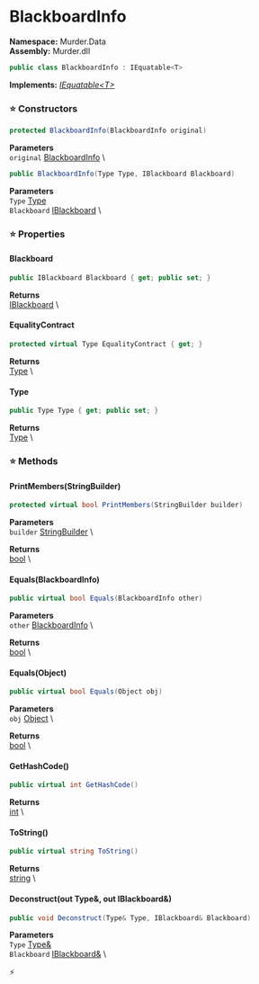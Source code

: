 # BlackboardInfo

**Namespace:** Murder.Data \
**Assembly:** Murder.dll

```csharp
public class BlackboardInfo : IEquatable<T>
```

**Implements:** _[IEquatable\<T\>](https://learn.microsoft.com/en-us/dotnet/api/System.IEquatable-1?view=net-7.0)_

### ⭐ Constructors
```csharp
protected BlackboardInfo(BlackboardInfo original)
```

**Parameters** \
`original` [BlackboardInfo](../../Murder/Data/BlackboardInfo.html) \

```csharp
public BlackboardInfo(Type Type, IBlackboard Blackboard)
```

**Parameters** \
`Type` [Type](https://learn.microsoft.com/en-us/dotnet/api/System.Type?view=net-7.0) \
`Blackboard` [IBlackboard](../../Murder/Core/Dialogs/IBlackboard.html) \

### ⭐ Properties
#### Blackboard
```csharp
public IBlackboard Blackboard { get; public set; }
```

**Returns** \
[IBlackboard](../../Murder/Core/Dialogs/IBlackboard.html) \
#### EqualityContract
```csharp
protected virtual Type EqualityContract { get; }
```

**Returns** \
[Type](https://learn.microsoft.com/en-us/dotnet/api/System.Type?view=net-7.0) \
#### Type
```csharp
public Type Type { get; public set; }
```

**Returns** \
[Type](https://learn.microsoft.com/en-us/dotnet/api/System.Type?view=net-7.0) \
### ⭐ Methods
#### PrintMembers(StringBuilder)
```csharp
protected virtual bool PrintMembers(StringBuilder builder)
```

**Parameters** \
`builder` [StringBuilder](https://learn.microsoft.com/en-us/dotnet/api/System.Text.StringBuilder?view=net-7.0) \

**Returns** \
[bool](https://learn.microsoft.com/en-us/dotnet/api/System.Boolean?view=net-7.0) \

#### Equals(BlackboardInfo)
```csharp
public virtual bool Equals(BlackboardInfo other)
```

**Parameters** \
`other` [BlackboardInfo](../../Murder/Data/BlackboardInfo.html) \

**Returns** \
[bool](https://learn.microsoft.com/en-us/dotnet/api/System.Boolean?view=net-7.0) \

#### Equals(Object)
```csharp
public virtual bool Equals(Object obj)
```

**Parameters** \
`obj` [Object](https://learn.microsoft.com/en-us/dotnet/api/System.Object?view=net-7.0) \

**Returns** \
[bool](https://learn.microsoft.com/en-us/dotnet/api/System.Boolean?view=net-7.0) \

#### GetHashCode()
```csharp
public virtual int GetHashCode()
```

**Returns** \
[int](https://learn.microsoft.com/en-us/dotnet/api/System.Int32?view=net-7.0) \

#### ToString()
```csharp
public virtual string ToString()
```

**Returns** \
[string](https://learn.microsoft.com/en-us/dotnet/api/System.String?view=net-7.0) \

#### Deconstruct(out Type&, out IBlackboard&)
```csharp
public void Deconstruct(Type& Type, IBlackboard& Blackboard)
```

**Parameters** \
`Type` [Type&](https://learn.microsoft.com/en-us/dotnet/api/System.Type?view=net-7.0) \
`Blackboard` [IBlackboard&](../../Murder/Core/Dialogs/IBlackboard.html) \



⚡